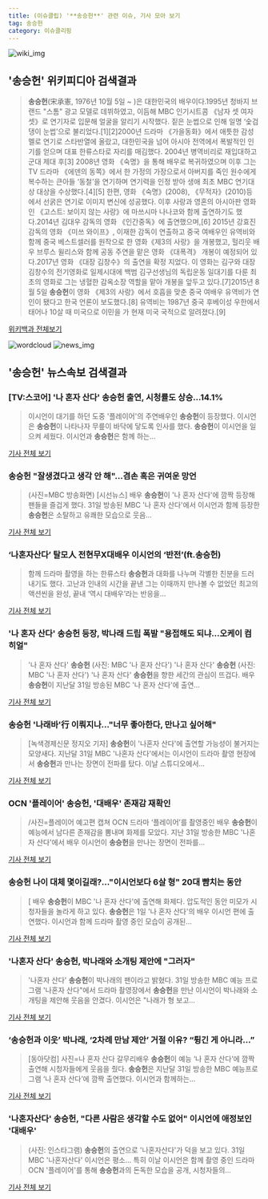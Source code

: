 ```yaml
---
title: (이슈클립) '**송승헌**' 관련 이슈, 기사 모아 보기
tag: 송승헌
category: 이슈클리핑
---
```

![wiki_img](https://user-images.githubusercontent.com/42597476/44503234-41136a80-a6d0-11e8-9071-6fc6418eafe4.png)
## **'**송승헌**'** 위키피디아 검색결과
>**송승헌**(宋承憲, 1976년 10월 5일 ~ )은 대한민국의 배우이다.1995년 청바지 브랜드 "스톰" 광고 모델로 데뷔하였고, 이듬해 MBC 인기시트콤 《남자 셋 여자 셋》로 연기자로 입문해 얼굴을 알리기 시작했다. 짙은 눈썹으로 인해 일명 ‘숯검댕이 눈썹’으로 불리었다.[1][2]2000년 드라마 《가을동화》에서 애틋한 감성 멜로 연기로 스타반열에 올랐고, 대한민국을 넘어 아시아 전역에서 폭발적인 인기를 얻으며 대표 한류스타로 자리를 매김했다. 2004년 병역비리로 재입대하고 군대 제대 후[3] 2008년 영화 《숙명》을 통해 배우로 복귀하였으며 이후 그는 TV 드라마 《에덴의 동쪽》에서 한 가정의 가장으로서 아버지를 죽인 원수에게 복수하는 큰아들 ‘동철’을 연기하며 연기력을 인정 받아 생애 최초 MBC 연기대상 대상을 수상했다.[4][5] 한편, 영화 《숙명》(2008), 《무적자》(2010)등 에서 선굵은 연기로 이미지 변신에 성공했다. 이후 사랑과 영혼의 아시아판 영화인 《고스트: 보이지 않는 사랑》에 마쓰시마 나나코와 함께 출연하기도 했다.2014년 김대우 감독의 영화 《인간중독》에 출연했으며,[6] 2015년 강효진 감독의 영화 《미쓰 와이프》, 이재한 감독이 연출하고 중국 여배우인 유역비와 함께 중국 베스트셀러를 원작으로 한 영화《제3의 사랑》을 개봉했고, 헐리웃 배우 브루스 윌리스와 함께 공동 주연을 맡은 영화 《대폭격》 개봉이 예정되어 있다.2017년 영화 《대장 김창수》의 출연을 확정 지었다. 이 영화는 김구와 대장 김창수의 전기영화로 일제시대에 백범 김구선생님의 독립운동 일대기를 다룬 최초의 영화로 그는 냉혈한 감옥소장 역할을 맡아 개봉을 앞두고 있다.[7]2015년 8월 5일 **송승헌**이 영화 《제3의 사랑》에서 호흡을 맞춘 중국 여배우 유역비가 연인이 됐다고 한국 언론이 보도했다.[8] 유역비는 1987년 중국 후베이성 우한에서 태어나 10살 때 미국으로 이민을 가 현재 미국 국적으로 알려졌다.[9]

<a href="https://ko.wikipedia.org/wiki/송승헌" target="_blank">위키백과 전체보기</a>

![wordcloud](https://s3.ap-northeast-2.amazonaws.com/lyrics101-wordcloud/2018-09-01-1535763137.png)
![news_img](https://user-images.githubusercontent.com/42597476/44507050-1206f400-a6e4-11e8-8d98-7ffbfebb353f.png)
## **'**송승헌**'** 뉴스속보 검색결과
### [TV:스코어] '나 혼자 산다' **송승헌** 출연, 시청률도 상승…14.1%

>이시언이 대기를 하던 도중 '플레이어'의 주연배우인 **송승헌**이 등장했다. 이시언은 **송승헌**이 나타나자 무릎이 바닥에 닿도록 인사를 했다. **송승헌**이 이시언을 일으켜 세웠다. 이시언과 **송승헌**은 함께 하는...

<a href="http://www.xportsnews.com/?ac=article_view&entry_id=1014159" target="_blank">기사 전체 보기</a>

### **송승헌** "잘생겼다고 생각 안 해"…겸손 혹은 귀여운 망언

>(사진=MBC 방송화면) [시선뉴스] 배우 **송승헌**이 '나 혼자 산다'에 깜짝 등장해 팬들을 즐겁게 했다. 31일 방송된 MBC '나 혼자 산다'에서 이시언과 함께 등장한 **송승헌**은 소탈하고 유쾌한 모습으로 웃음...

<a href="http://www.sisunnews.co.kr/news/articleView.html?idxno=89363" target="_blank">기사 전체 보기</a>

### ‘나혼자산다’ 탈모人 전현무X대배우 이시언의 ‘반전’(ft.**송승헌**)

>함께 드라마 촬영을 하는 한류스타 **송승헌**과 대화를 나누며 각별한 친분을 드러내기도 했다. 고난과 인내의 시간을 끝낸 그는 이때까지 만나볼 수 없었던 최고의 액션씬을 완성, 끝내 ‘역시 대배우’라는 반응을...

<a href="http://www.osen.co.kr/article/G1110979772" target="_blank">기사 전체 보기</a>

### '나 혼자 산다' **송승헌** 등장, 박나래 드립 폭발 "용접해도 되냐…오케이 컴 히얼"

>'나 혼자 산다' **송승헌** (사진: MBC '나 혼자 산다') '나 혼자 산다' **송승헌** (사진: MBC '나 혼자 산다') '나 혼자 산다' **송승헌**을 향한 세간의 관심이 뜨겁다. 배우 **송승헌**이 지난달 31일 방송된 MBC '나 혼자 산다'에 출연...

<a href="http://www.dtnews24.com/news/articleView.html?idxno=524218" target="_blank">기사 전체 보기</a>

### **송승헌** '나래바'行 이뤄지나…"너무 좋아한다, 만나고 싶어해"

>[녹색경제신문 정지오 기자] **송승헌**이 '나혼자 산다'에 출연할 가능성이 불거지는 모양새다. 지난달 31일 MBC '나혼자 산다'에서는 이시언이 드라마 촬영 현장에서 **송승헌**과 만나는 장면이 전파를 탔다. 이날 스튜디오에서...

<a href="http://www.greened.kr/news/articleView.html?idxno=73843" target="_blank">기사 전체 보기</a>

### OCN '플레이어' **송승헌**, '대배우' 존재감 재확인

>/사진=플레이어 예고편 캡쳐 OCN 드라마 ‘플레이어’를 촬영중인 배우 **송승헌**이 예능에서 남다른 존재감을 뽐내며 화제를 모았다.   지난 31일 방송한 MBC '나혼자 산다'에서 배우 이시언이 **송승헌**을 만나는 장면이 전파를...

<a href="http://moneys.mt.co.kr/news/mwView.php?no=2018090109218055226" target="_blank">기사 전체 보기</a>

### **송승헌** 나이 대체 몇이길래?…"이시언보다 6살 형" 20대 뺨치는 동안

>[ 배우 **송승헌**이 MBC '나 혼자 산다'에 출연해 화제다. 압도적인 동안 미모가 시청자들을 놀라게 하고 있다. **송승헌**은 1일 '나 혼자 산다'의 배우 이시언 편에 출연했다. 이시언과 함께 드라마 촬영 중인 모습이 공개된...

<a href="http://www.mydaily.co.kr/new_yk/html/read.php?newsid=201809010929816292&ext=na" target="_blank">기사 전체 보기</a>

### '나혼자 산다' **송승헌**, 박나래와 소개팅 제안에 "그러자"

>'나혼자 산다' **송승헌**이 박나래의 팬이라고 밝혔다. 31일 방송한 MBC 예능 프로그램 '나혼자 산다"에서 드라마 촬영장에서 **송승헌**을 만난 이시언이 박나래와 소개팅을 제안해 웃음을 안겼다. 이시언은 "나래가 형 보고...

<a href="http://news1.kr/articles/?3414501" target="_blank">기사 전체 보기</a>

### ‘**송승헌**과 이웃’ 박나래, ‘2차례 만남 제안’ 거절 이유? “튕긴 게 아니라…”

>[동아닷컴] 사진=나 혼자 산다 갈무리배우 **송승헌**이 예능 ‘나 혼자 산다’에 깜짝 출연해 시청자들에게 웃음을 줬다. **송승헌**은 지난달 31일 방송한 MBC 예능프로그램 ‘나 혼자 산다’에 깜짝 출연했다. 이시언과 함께하는...

<a href="http://news.donga.com/3/all/20180901/91779399/2" target="_blank">기사 전체 보기</a>

### '나혼자산다' **송승헌**, "다른 사람은 생각할 수도 없어" 이시언에 애정보인 '대배우'

>(사진: 인스타그램) **송승헌**의 출연으로 '나혼자산다'가 덕을 보고 있다. 31일 MBC '나혼자산다' 이시언은 평소... 특히 이날 이시언은 함께 촬영 중인 드라마 OCN '플레이어'를 통해 **송승헌**과의 돈독한 모습을 공개, 시청자들의...

<a href="http://www.gwangnam.co.kr/read.php3?aid=1535762321302814159" target="_blank">기사 전체 보기</a>


